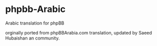 # phpbb-Arabic
Arabic translation for phpBB

orginally ported from phpBBArabia.com translation, updated by Saeed Hubaishan an community.
